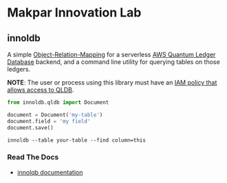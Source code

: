 # Makpar Innovation Lab

## innoldb

A simple [Object-Relation-Mapping](https://en.wikipedia.org/wiki/Object%E2%80%93relational_mapping) for a serverless [AWS Quantum Ledger Database](https://docs.aws.amazon.com/qldb/latest/developerguide/what-is.html) backend, and a command line utility for querying tables on those ledgers.

**NOTE**: The user or process using this library must have an [IAM policy that allows access to QLDB](https://docs.aws.amazon.com/qldb/latest/developerguide/security-iam.html).


```python
from innoldb.qldb import Document

document = Document('my-table')
document.field = 'my field'
document.save()
```

```shell
innoldb --table your-table --find column=this
```

### Read The Docs

- [innolqb documentation](https://makpar-innovation-laboratory.github.io/innoldb/)
